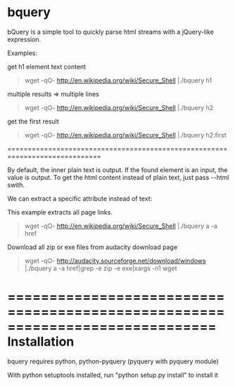 bquery
======

bQuery is a simple tool to quickly parse html streams with a jQuery-like expression.

Examples:

get h1 element text content
> wget -qO- http://en.wikipedia.org/wiki/Secure_Shell |./bquery h1

multiple results => multiple lines
> wget -qO- http://en.wikipedia.org/wiki/Secure_Shell |./bquery h2

get the first result
> wget -qO- http://en.wikipedia.org/wiki/Secure_Shell |./bquery h2:first

=============================================================================

By default, the inner plain text is output. If the found element is an input, the value is output.
To get the html content instead of plain text, just pass --html swith.

We can extract a specific attribute instead of text:

This example extracts all page links.
> wget -qO- http://en.wikipedia.org/wiki/Secure_Shell |./bquery a -a href

Download all zip or exe files from audacity download page
> wget -qO- http://audacity.sourceforge.net/download/windows |./bquery a -a href|grep -e zip -e exe|xargs -n1 wget


=============================================================================
Installation
=============================================================================
bquery requires python, python-pyquery (pyquery with pyquery module)

With python setuptools installed, run "python setup.py install" to install it
